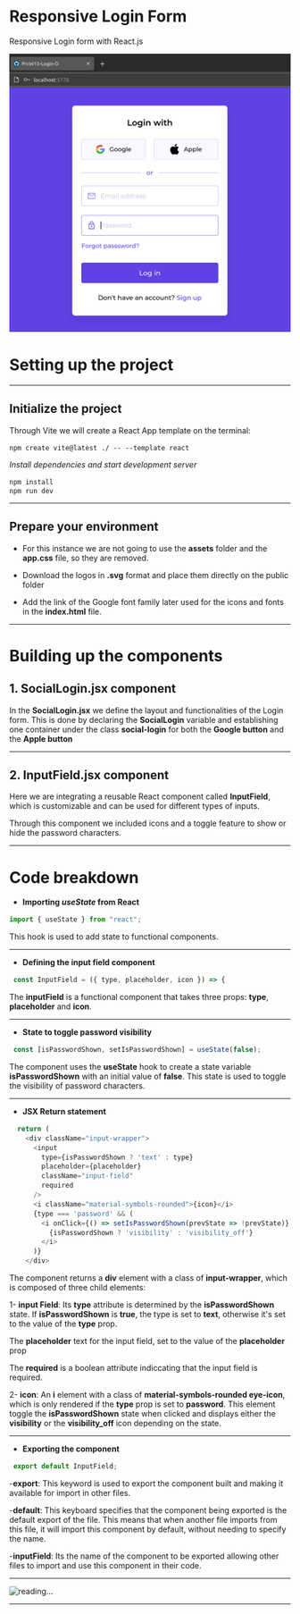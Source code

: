  
#  Responsive Login Form
Responsive Login form with React.js

![screenshot](pics/screenshot1.png)
>

#  Setting up the project

***

##  Initialize the project
Through Vite we will create a React App template on the terminal:

```console
npm create vite@latest ./ -- --template react
```
_Install dependencies and start development server_
```console
npm install
npm run dev
```

***

## Prepare your environment
- For this instance we are not going to use the **assets** folder and the **app.css** file, so they are removed.

- Download the logos in **.svg** format and place them directly on the public folder 

- Add the link of the Google font family later used for the icons and fonts in the **index.html** file.

***

# Building up the components

## 1. SocialLogin.jsx component
In the **SocialLogin.jsx** we define the layout and functionalities of the Login form. This is done by declaring the **SocialLogin** variable and establishing one container under the class **social-login** for both the **Google button** and the **Apple button**

***

## 2. InputField.jsx component
Here we are integrating a reusable React component called **InputField**, which is customizable and can be used for different types of inputs.

Through this component we included icons and a toggle feature to show or hide the password characters.

***

# Code breakdown

-  **Importing _useState_ from React**
>
```js
import { useState } from "react";
```

This hook is used to add state to functional components.

***

-  **Defining the input field component**
>
```js
 const InputField = ({ type, placeholder, icon }) => {
```

The **inputField** is a functional component that takes three props: **type**, **placeholder** and **icon**.

***

-  **State to toggle password visibility**
>
```js
 const [isPasswordShown, setIsPasswordShown] = useState(false);
```

The component uses the **useState** hook to create  a state variable **isPasswordShown** with an initial value of **false**. This state is used to toggle the visibility of password characters.

***


-  **JSX Return statement**
>
```js
  return (
    <div className="input-wrapper">
      <input
        type={isPasswordShown ? 'text' : type}
        placeholder={placeholder}
        className="input-field"
        required
      />
      <i className="material-symbols-rounded">{icon}</i>
      {type === 'password' && (
        <i onClick={() => setIsPasswordShown(prevState => !prevState)} className="material-symbols-rounded eye-icon">
          {isPasswordShown ? 'visibility' : 'visibility_off'}
        </i>
      )}
    </div>
```

The component returns a **div** element with a class of **input-wrapper**, which is composed of three child elements:

1- **input Field**: Its **type** attribute is determined by the **isPasswordShown** state. If **isPasswordShown** is **true**, the type is set to **text**, otherwise it's set to the value of the **type** prop.

The **placeholder** text for the input field, set to the value of the **placeholder** prop

The **required** is a boolean attribute indiccating that the input field is required.

2- **icon**: An **i** element with a class of **material-symbols-rounded eye-icon**, which is only rendered if the **type** prop is set to **password**. This element toggle the **isPasswordShown** state when clicked and displays either the **visibility** or the **visibility_off** icon depending on the state. 
***

-  **Exporting the component**



```js
 export default InputField;
```
-**export**: This keyword is used to export the component built and making it available for import in other files.

-**default**: This keyboard specifies that the component being exported is the default export of the file. This means that when another file imports from this file, it will import this component by default, without needing to specify the name.

-**inputField**: Its the name of the component to be exported allowing other files to import and use this component in their code.

***

![reading...](https://media.giphy.com/media/Tf3mp01bfrrUc/giphy.gif?cid=ecf05e47wajghtrc5targr7mju7coe0avdyurnehrr1krgdt&ep=v1_gifs_search&rid=giphy.gif&ct=g "...How could I ever do so unless someone guide me?")

***